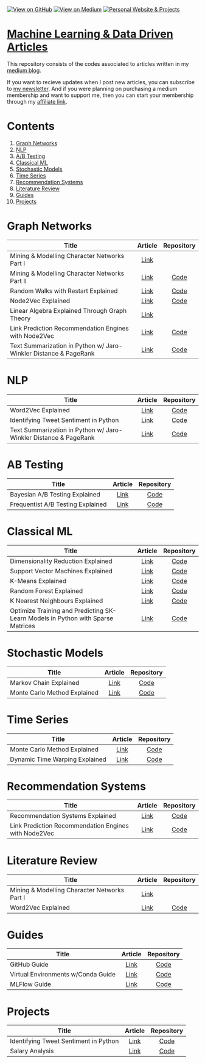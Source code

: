 [![View on GitHub](https://img.shields.io/badge/GitHub-View_on_GitHub-blue?logo=GitHub)](https://github.com/vatsal220)  [![View on Medium](https://img.shields.io/badge/Medium-View%20on%20Medium-red?logo=medium)](https://vatsal12-p.medium.com/) [![Personal Website & Projects](https://img.shields.io/badge/Personal%20Website%20&%20Projects-green?logo=wordpress)](https://vatsalp.com/) 

# [Machine Learning & Data Driven Articles](https://github.com/vatsal220/medium_articles)
This repository consists of the codes associated to articles written in my [medium blog](https://medium.com/@vatsal12-p).  

If you want to recieve updates when I post new articles, you can subscribe to [my newsletter](https://vatsal12-p.medium.com/subscribe). And if you were planning on purchasing a medium membership and want to support me, then you can start your membership through my [affiliate link](https://vatsal12-p.medium.com/membership).  

# Contents
1. [Graph Networks](#graph-networks)
2. [NLP](#nlp)
3. [A/B Testing](#ab-testing)
4. [Classical ML](#classical-ml)
5. [Stochastic Models](#stochastic-models)
6. [Time Series](#time-series)
7. [Recommendation Systems](#recommendation-systems)
8. [Literature Review](#literature-review)
9. [Guides](#guides)
10. [Projects](#projects)

# Graph Networks
| Title         | Article          | Repository  |
| ------------- |:-------------:   |      :-----:|
|Mining & Modelling Character Networks Part I | [Link](https://towardsdatascience.com/mining-modelling-character-networks-part-i-e37e4878c467) |
|Mining & Modelling Character Networks Part II | [Link](https://vatsal12-p.medium.com/mining-modelling-character-networks-part-ii-a3d77de89638) | [Code](https://github.com/vatsal220/medium_articles/tree/main/character_networks) |
|Random Walks with Restart Explained | [Link](https://towardsdatascience.com/random-walks-with-restart-explained-77c3fe216bca) | [Code](https://github.com/vatsal220/medium_articles/tree/main/rwr) |
|Node2Vec Explained | [Link](https://towardsdatascience.com/node2vec-explained-db86a319e9ab) | [Code](https://github.com/vatsal220/medium_articles/blob/main/n2v/n2v.ipynb) |  
|Linear Algebra Explained Through Graph Theory | [Link](https://towardsdatascience.com/linear-algebra-explained-through-graph-theory-1c79711e9a20) |  |
|Link Prediction Recommendation Engines with Node2Vec | [Link](https://vatsal12-p.medium.com/link-prediction-recommendation-engines-with-node2vec-c97c429351a8) | [Code](https://github.com/vatsal220/medium_articles/blob/main/link_prediction/link_prediction.ipynb) |  
|Text Summarization in Python w/ Jaro-Winkler Distance & PageRank | [Link](https://medium.com/towards-data-science/text-summarization-in-python-with-jaro-winkler-and-pagerank-72d693da94e8) | [Code](https://github.com/vatsal220/medium_articles/tree/main/graph_summarizer) |

# NLP
| Title         | Article          | Repository  |
| ------------- |:-------------:   |      :-----:|
|Word2Vec Explained | [Link](https://towardsdatascience.com/word2vec-explained-49c52b4ccb71) | [Code](https://github.com/vatsal220/medium_articles/tree/main/w2v)|
|Identifying Tweet Sentiment in Python | [Link](https://towardsdatascience.com/identifying-tweet-sentiment-in-python-7c37162c186b) | [Code](https://github.com/vatsal220/medium_articles/blob/main/twitter/tweet_sentiment.py)|
|Text Summarization in Python w/ Jaro-Winkler Distance & PageRank | [Link](https://medium.com/towards-data-science/text-summarization-in-python-with-jaro-winkler-and-pagerank-72d693da94e8) | [Code](https://github.com/vatsal220/medium_articles/tree/main/graph_summarizer) |


# AB Testing
| Title         | Article          | Repository  |
| ------------- |:-------------:   |      :-----:|
|Bayesian A/B Testing Explained | [Link](https://towardsdatascience.com/bayesian-a-b-testing-explained-344a6df88c1a) | [Code](https://github.com/vatsal220/medium_articles/tree/main/a-b_testing/bayesian)|
|Frequentist A/B Testing Explained | [Link](https://towardsdatascience.com/frequentist-a-b-testing-explained-90b9ce8c28b9)| [Code](https://github.com/vatsal220/medium_articles/tree/main/a-b_testing/frequentist)|


# Classical ML
| Title         | Article          | Repository  |
| ------------- |:-------------:   |      :-----:|
|Dimensionality Reduction Explained | [Link](https://towardsdatascience.com/dimensionality-reduction-explained-5ae45ae3058e) | [Code](https://github.com/vatsal220/medium_articles/tree/main/dimensionality_reduction)|
|Support Vector Machines Explained | [Link](https://towardsdatascience.com/support-vector-machine-svm-explained-58e59708cae3) | [Code](https://github.com/vatsal220/medium_articles/tree/main/svm)|
|K-Means Explained | [Link](https://towardsdatascience.com/k-means-explained-10349949bd10) | [Code](https://github.com/vatsal220/medium_articles/tree/main/kmeans) |
|Random Forest Explained | [Link](https://towardsdatascience.com/random-forest-explained-6b4849d56a2f) | [Code](https://github.com/vatsal220/medium_articles/tree/main/random_forest)|
|K Nearest Neighbours Explained | [Link](https://towardsdatascience.com/k-nearest-neighbours-explained-7c49853633b6) | [Code](https://github.com/vatsal220/medium_articles/tree/main/knn)|
|Optimize Training and Predicting SK-Learn Models in Python with Sparse Matrices | [Link](https://towardsdatascience.com/optimize-training-predicting-sk-learn-models-in-python-with-sparse-matrices-1612072a025d) | [Code](https://github.com/vatsal220/medium_articles/blob/main/efficient_ml/efficient_ml.ipynb)|


# Stochastic Models
| Title         | Article          | Repository  |
| ------------- |:-------------:   |      :-----:|
|Markov Chain Explained | [Link](https://towardsdatascience.com/markov-chain-explained-210581d7a4a9) | [Code](https://github.com/vatsal220/medium_articles/tree/main/markov_chains)|
|Monte Carlo Method Explained | [Link](https://towardsdatascience.com/monte-carlo-method-explained-8635edf2cf58) | [Code](https://github.com/vatsal220/medium_articles/tree/main/monte_carlo_method)|


# Time Series
| Title         | Article          | Repository  |
| ------------- |:-------------:   |      :-----:|
|Monte Carlo Method Explained | [Link](https://towardsdatascience.com/monte-carlo-method-explained-8635edf2cf58) | [Code](https://github.com/vatsal220/medium_articles/tree/main/monte_carlo_method)|
|Dynamic Time Warping Explained | [Link](https://medium.com/r?url=https%3A%2F%2Fpub.towardsai.net%2Fdynamic-time-warping-explained-fbb24c1e079b) | [Code](https://github.com/vatsal220/medium_articles/tree/main/dtw)|


# Recommendation Systems
| Title         | Article          | Repository  |
| ------------- |:-------------:   |      :-----:|
|Recommendation Systems Explained | [Link](https://towardsdatascience.com/recommendation-systems-explained-a42fc60591ed) | [Code](https://github.com/vatsal220/medium_articles/tree/main/rec_sys)|
|Link Prediction Recommendation Engines with Node2Vec | [Link](https://vatsal12-p.medium.com/link-prediction-recommendation-engines-with-node2vec-c97c429351a8) | [Code](https://github.com/vatsal220/medium_articles/blob/main/link_prediction/link_prediction.ipynb) | 


# Literature Review
| Title         | Article          | Repository  |
| ------------- |:-------------:   |      :-----:|
|Mining & Modelling Character Networks Part I | [Link](https://towardsdatascience.com/mining-modelling-character-networks-part-i-e37e4878c467) |
|Word2Vec Explained | [Link](https://towardsdatascience.com/word2vec-explained-49c52b4ccb71) | [Code](https://github.com/vatsal220/medium_articles/tree/main/w2v)|


# Guides
| Title         | Article          | Repository  |
| ------------- |:-------------:   |      :-----:|
|GitHub Guide | [Link](https://towardsdatascience.com/comprehensive-guide-to-github-for-data-scientist-d3f71bd320da) | [Code](https://github.com/vatsal220/git-tutorial) |
|Virtual Environments w/Conda Guide | [Link](https://towardsdatascience.com/comprehensive-guide-to-python-virtual-environments-using-conda-for-data-scientists-6ebea645c5b) | [Code]() |
|MLFlow Guide | [Link](https://towardsdatascience.com/comprehensive-guide-to-mlflow-b84086b002ae) | [Code](https://github.com/vatsal220/medium_articles/tree/main/ml_flow) |



# Projects
| Title         | Article          | Repository  |
| ------------- |:-------------:   |      :-----:|
|Identifying Tweet Sentiment in Python | [Link](https://towardsdatascience.com/identifying-tweet-sentiment-in-python-7c37162c186b) | [Code](https://github.com/vatsal220/medium_articles/tree/main/twitter) |
|Salary Analysis | [Link]() | [Code](https://github.com/vatsal220/medium_articles/tree/main/salary_analytics) |
